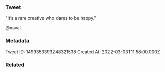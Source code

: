 ### Tweet
"It’s a rare creative who dares to be happy."

@naval

### Metadata
Tweet ID: 1499353393248321538
Created At: 2022-03-03T11:58:00.000Z

### Related

